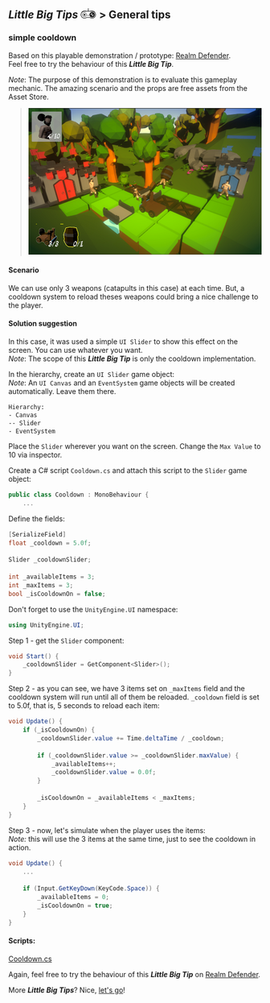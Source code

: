 ## _**Little Big Tips**_ ![Joystick](https://raw.githubusercontent.com/alissin/alissin.github.io/master/images/joystick.png) > General tips

### simple cooldown

Based on this playable demonstration / prototype: [Realm Defender](https://simmer.io/@alissin/realm-defender).<br/>
Feel free to try the behaviour of this _**Little Big Tip**_.

_Note_: The purpose of this demonstration is to evaluate this gameplay mechanic. The amazing scenario and the props are free assets from the Asset Store.

> ![Realm Defender](https://raw.githubusercontent.com/alissin/alissin.github.io/master/demonstration-projects/realm-defender.png)

#### Scenario
We can use only 3 weapons (catapults in this case) at each time. But, a cooldown system to reload theses weapons could bring a nice challenge to the player.

#### Solution suggestion
In this case, it was used a simple `UI Slider` to show this effect on the screen. You can use whatever you want.<br/>
_Note_: The scope of this _**Little Big Tip**_ is only the cooldown implementation.

In the hierarchy, create an `UI Slider` game object:<br/>
_Note_: An `UI Canvas` and an `EventSystem` game objects will be created automatically. Leave them there.

```
Hierarchy:
- Canvas
-- Slider
- EventSystem
```

Place the `Slider` wherever you want on the screen. Change the `Max Value` to 10 via inspector.

Create a C# script `Cooldown.cs` and attach this script to the `Slider` game object:

```csharp
public class Cooldown : MonoBehaviour {
    ...
```

Define the fields:

```csharp
[SerializeField]
float _cooldown = 5.0f;

Slider _cooldownSlider;

int _availableItems = 3;
int _maxItems = 3;
bool _isCooldownOn = false;
```

Don't forget to use the `UnityEngine.UI` namespace:

```csharp
using UnityEngine.UI;
```

Step 1 - get the `Slider` component:

```csharp
void Start() {
    _cooldownSlider = GetComponent<Slider>();
}
```

Step 2 - as you can see, we have 3 items set on `_maxItems` field and the cooldown system will run until all of them be reloaded. `_cooldown` field is set to 5.0f, that is, 5 seconds to reload each item:

```csharp
void Update() {
    if (_isCooldownOn) {
        _cooldownSlider.value += Time.deltaTime / _cooldown;

        if (_cooldownSlider.value >= _cooldownSlider.maxValue) {
            _availableItems++;
            _cooldownSlider.value = 0.0f;
        }

        _isCooldownOn = _availableItems < _maxItems;
    }
}
```

Step 3 - now, let's simulate when the player uses the items:<br/>
_Note:_ this will use the 3 items at the same time, just to see the cooldown in action.

```csharp
void Update() {
    ...

    if (Input.GetKeyDown(KeyCode.Space)) {
        _availableItems = 0;
        _isCooldownOn = true;
    }
}
```

#### Scripts:
[Cooldown.cs](./Cooldown.cs)

Again, feel free to try the behaviour of this _**Little Big Tip**_ on [Realm Defender](https://simmer.io/@alissin/realm-defender).

More _**Little Big Tips**_? Nice, [let's go](https://github.com/alissin/little-big-tips)!